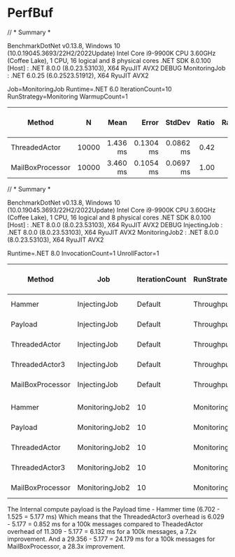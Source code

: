 # PerfBuf

// * Summary *

BenchmarkDotNet v0.13.8, Windows 10 (10.0.19045.3693/22H2/2022Update)
Intel Core i9-9900K CPU 3.60GHz (Coffee Lake), 1 CPU, 16 logical and 8 physical cores
.NET SDK 8.0.100
[Host]        : .NET 8.0.0 (8.0.23.53103), X64 RyuJIT AVX2 DEBUG
MonitoringJob : .NET 6.0.25 (6.0.2523.51912), X64 RyuJIT AVX2

Job=MonitoringJob  Runtime=.NET 6.0  IterationCount=10  
RunStrategy=Monitoring  WarmupCount=1

| Method           | N     | Mean     | Error     | StdDev    | Ratio | RatioSD | Completed Work Items | Lock Contentions | Allocated  | Alloc Ratio |
|----------------- |------ |---------:|----------:|----------:|------:|--------:|---------------------:|-----------------:|-----------:|------------:|
| ThreadedActor    | 10000 | 1.436 ms | 0.1304 ms | 0.0862 ms |  0.42 |    0.03 |                    - |                - |  571.34 KB |        0.10 |
| MailBoxProcessor | 10000 | 3.460 ms | 0.1054 ms | 0.0697 ms |  1.00 |    0.00 |               1.0000 |           6.0000 | 5814.37 KB |        1.00 |


// * Summary *

BenchmarkDotNet v0.13.8, Windows 10 (10.0.19045.3693/22H2/2022Update)
Intel Core i9-9900K CPU 3.60GHz (Coffee Lake), 1 CPU, 16 logical and 8 physical cores
.NET SDK 8.0.100
[Host]         : .NET 8.0.0 (8.0.23.53103), X64 RyuJIT AVX2 DEBUG
InjectingJob   : .NET 8.0.0 (8.0.23.53103), X64 RyuJIT AVX2
MonitoringJob2 : .NET 8.0.0 (8.0.23.53103), X64 RyuJIT AVX2

Runtime=.NET 8.0  InvocationCount=1  UnrollFactor=1

| Method           | Job            | IterationCount | RunStrategy | WarmupCount | N      | Mean      | Error     | StdDev    | Ratio | RatioSD | Gen0      | Completed Work Items | Lock Contentions | Allocated | Alloc Ratio |
|----------------- |--------------- |--------------- |------------ |------------ |------- |----------:|----------:|----------:|------:|--------:|----------:|---------------------:|-----------------:|----------:|------------:|
| Hammer           | InjectingJob   | Default        | Throughput  | Default     | 100000 |  1.525 ms | 0.0926 ms | 0.2730 ms |  0.05 |    0.01 |         - |                    - |                - |      2 MB |        0.04 |
| Payload          | InjectingJob   | Default        | Throughput  | Default     | 100000 |  6.702 ms | 0.1874 ms | 0.5408 ms |  0.24 |    0.02 |         - |                    - |                - |      2 MB |        0.04 |
| ThreadedActor    | InjectingJob   | Default        | Throughput  | Default     | 100000 | 11.309 ms | 0.2252 ms | 0.4118 ms |  0.38 |    0.02 |         - |                    - |                - |   5.06 MB |        0.09 |
| ThreadedActor3   | InjectingJob   | Default        | Throughput  | Default     | 100000 |  6.029 ms | 0.1201 ms | 0.3100 ms |  0.21 |    0.01 |         - |                    - |           3.0000 |      2 MB |        0.04 |
| MailBoxProcessor | InjectingJob   | Default        | Throughput  | Default     | 100000 | 29.356 ms | 0.5870 ms | 1.4288 ms |  1.00 |    0.00 | 6000.0000 |               1.0000 |         100.0000 |  56.26 MB |        1.00 |
|                  |                |                |             |             |        |           |           |           |       |         |           |                      |                  |           |             |
| Hammer           | MonitoringJob2 | 10             | Monitoring  | 5           | 100000 |  1.388 ms | 0.4553 ms | 0.3012 ms |  0.04 |    0.01 |         - |                    - |                - |      2 MB |        0.04 |
| Payload          | MonitoringJob2 | 10             | Monitoring  | 5           | 100000 |  6.199 ms | 0.8283 ms | 0.5479 ms |  0.20 |    0.02 |         - |                    - |                - |      2 MB |        0.04 |
| ThreadedActor    | MonitoringJob2 | 10             | Monitoring  | 5           | 100000 | 11.625 ms | 1.5954 ms | 1.0553 ms |  0.38 |    0.05 |         - |                    - |                - |   5.06 MB |        0.09 |
| ThreadedActor3   | MonitoringJob2 | 10             | Monitoring  | 5           | 100000 |  6.202 ms | 1.1018 ms | 0.7287 ms |  0.20 |    0.03 |         - |                    - |           2.0000 |      2 MB |        0.04 |
| MailBoxProcessor | MonitoringJob2 | 10             | Monitoring  | 5           | 100000 | 30.784 ms | 3.3287 ms | 2.2017 ms |  1.00 |    0.00 | 6000.0000 |               1.0000 |          69.0000 |  56.26 MB |        1.00 |


The Internal compute payload is the Payload time - Hammer time (6.702 - 1.525 = 5.177 ms)
Which means that the ThreadedActor3 overhead is 6.029 - 5.177 = 0.852 ms for a 100k messages compared to TheadedActor overhead of 11.309 - 5.177 = 6.132 ms for a 100k messages, a 7.2x improvement.
And a 29.356 - 5.177 = 24.179 ms for a 100k messages for MailBoxProcessor, a 28.3x improvement.